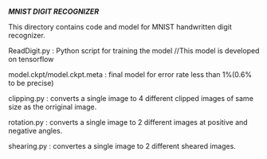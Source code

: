 *****MNIST DIGIT RECOGNIZER*****

This directory contains code and model for MNIST handwritten digit recognizer.

ReadDigit.py : Python script for training the model
//This model is developed on tensorflow

model.ckpt/model.ckpt.meta : final model for error rate less than 1%(0.6% to be precise)

clipping.py : converts a single image to 4 different clipped images of same size as the orriginal image.

rotation.py : converts a single image to 2 different images at positive and negative angles.

shearing.py : convertes a single image to 2 different sheared images.
